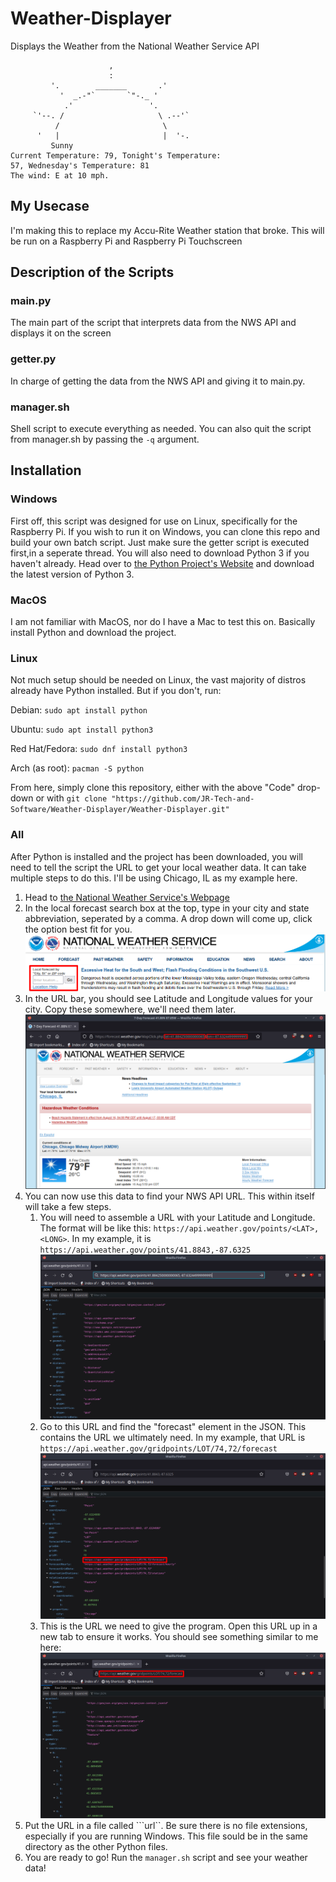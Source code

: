 # Weather-Displayer
Displays the Weather from the National Weather Service API

```
                      ,
                      :
         '.        _______       .'
           '  _.-"`       `"-._ '
            .'                 '.
     `'--. /                     \ .--'`
          /                       \
      '   |                       |  '-.
         Sunny
Current Temperature: 79, Tonight's Temperature:
57, Wednesday's Temperature: 81
The wind: E at 10 mph.
```

## My Usecase
I'm making this to replace my Accu-Rite Weather station that broke. This will be run on a Raspberry Pi and Raspberry Pi Touchscreen

## Description of the Scripts

### main.py
The main part of the script that interprets data from the NWS API and displays it on the screen

### getter.py
In charge of getting the data from the NWS API and giving it to main.py.

### manager.sh
Shell script to execute everything as needed. You can also quit the script from manager.sh by passing the ```-q``` argument.

## Installation

### Windows
First off, this script was designed for use on Linux, specifically for the Raspberry Pi. If you wish to run it on Windows, you can clone this repo and build your own batch script. Just make sure the getter script is executed first,in a seperate thread.
You will also need to download Python 3 if you haven't already. Head over to [the Python Project's Website](https://www.python.org/) and download the latest version of Python 3.

### MacOS
I am not familiar with MacOS, nor do I have a Mac to test this on. Basically install Python and download the project.

### Linux
Not much setup should be needed on Linux, the vast majority of distros already have Python installed. But if you don't, run:

Debian: ```sudo apt install python```

Ubuntu: ```sudo apt install python3```

Red Hat/Fedora: ```sudo dnf install python3```

Arch (as root): ```pacman -S python```

From here, simply clone this repository, either with the above "Code" drop-down or with ```git clone "https://github.com/JR-Tech-and-Software/Weather-Displayer/Weather-Displayer.git"```

### All
After Python is installed and the project has been downloaded, you will need to tell the script the URL to get your local weather data. It can take 
multiple steps to do this. I'll be using Chicago, IL as my example here.

1. Head to [the National Weather Service's Webpage](https://www.weather.gov/)
2. In the local forecast search box at the top, type in your city and state abbreviation, seperated by a comma. A drop down will come up, click the 
option best fit for you.
![weather.gov banner](screenshots/search_banner.png)
3. In the URL bar, you should see Latitude and Longitude values for your city. Copy these somewhere, we'll need them later.
![Local weather NWS site w/Lat and Long data](screenshots/nws_chicago.png)
4. You can now use this data to find your NWS API URL. This within itself will take a few steps.
   1. You will need to assemble a URL with your Latitude and Longitude. The format will be like this: ```https://api.weather.gov/points/<LAT>,<LONG>```.
   In my example, it is ```https://api.weather.gov/points/41.8843,-87.6325```
   ![Example URL](screenshots/end_result.png)
   2. Go to this URL and find the "forecast" element in the JSON. This contains the URL we ultimately need. In my example, that URL is ```https://api.weather.gov/gridpoints/LOT/74,72/forecast```
   ![Needed URL](screenshots/forecast_url_visible.png)
   3. This is the URL we need to give the program. Open this URL up in a new tab to ensure it works. You should see something similar to me here:
   ![Resulting JSON](screenshots/URL.png)
5. Put the URL in a file called ```url``. Be sure there is no file extensions, especially if you are running Windows. This file sould be in the same directory as the other Python files.
6. You are ready to go! Run the ```manager.sh``` script and see your weather data!
